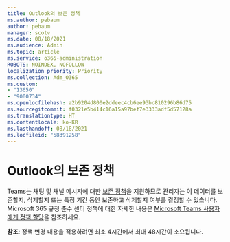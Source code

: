 ```yaml
---
title: Outlook의 보존 정책
ms.author: pebaum
author: pebaum
manager: scotv
ms.date: 08/18/2021
ms.audience: Admin
ms.topic: article
ms.service: o365-administration
ROBOTS: NOINDEX, NOFOLLOW
localization_priority: Priority
ms.collection: Adm_O365
ms.custom:
- "13650"
- "9000734"
ms.openlocfilehash: a2b9204d800e2ddeec4cb6ee93bc810296b86d75
ms.sourcegitcommit: f0321e5b414c16a15a97bef7e3333adf5d57128a
ms.translationtype: HT
ms.contentlocale: ko-KR
ms.lasthandoff: 08/18/2021
ms.locfileid: "58391258"
---
```

# <a name="retention-policies-in-teams"></a>Outlook의 보존 정책

Teams는 채팅 및 채널 메시지에 대한 [보존 정책](https://docs.microsoft.com/microsoftteams/retention-policies)을 지원하므로 관리자는 이 데이터를 보존할지, 삭제할지 또는 특정 기간 동안 보존하고 삭제할지 여부를 결정할 수 있습니다. Microsoft 365 규정 준수 센터 정책에 대한 자세한 내용은 [Microsoft Teams 사용자에게 정책 할당](https://docs.microsoft.com/microsoftteams/assign-policies)을 참조하세요.

**참조**: 정책 변경 내용을 적용하려면 최소 4시간에서 최대 48시간이 소요됩니다.